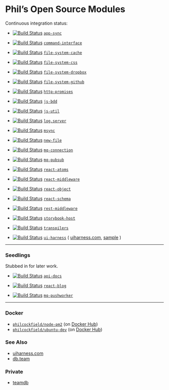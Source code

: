 # Phil’s Open Source Modules
Continuous integration status:



- [![Build Status](https://travis-ci.org/philcockfield/app-sync.svg)](https://travis-ci.org/philcockfield/app-sync) [`app-sync`](https://github.com/philcockfield/app-sync)

- [![Build Status](https://travis-ci.org/philcockfield/command-interface.svg)](https://travis-ci.org/philcockfield/command-interface) [`command-interface`](https://github.com/philcockfield/command-interface)

- [![Build Status](https://travis-ci.org/philcockfield/file-system-cache.svg)](https://travis-ci.org/philcockfield/file-system-cache) [`file-system-cache`](https://github.com/philcockfield/file-system-cache)

- [![Build Status](https://travis-ci.org/philcockfield/file-system-css.svg?branch=master)](https://travis-ci.org/philcockfield/file-system-css) [`file-system-css`](https://github.com/philcockfield/file-system-css)

- [![Build Status](https://travis-ci.org/philcockfield/file-system-dropbox.svg?branch=master)](https://travis-ci.org/philcockfield/file-system-dropbox) [`file-system-dropbox`](https://github.com/philcockfield/file-system-dropbox)

- [![Build Status](https://travis-ci.org/philcockfield/file-system-github.svg)](https://travis-ci.org/philcockfield/file-system-github) [`file-system-github`](https://github.com/philcockfield/file-system-github)

- [![Build Status](https://travis-ci.org/philcockfield/http-promises.svg)](https://travis-ci.org/philcockfield/http-promises) [`http-promises`](https://github.com/philcockfield/http-promises)

- [![Build Status](https://travis-ci.org/philcockfield/js-bdd.svg)](https://travis-ci.org/philcockfield/js-bdd) [`js-bdd`](https://github.com/philcockfield/js-bdd)

- [![Build Status](https://travis-ci.org/philcockfield/js-util.svg?branch=master)](https://travis-ci.org/philcockfield/js-util) [`js-util`](https://github.com/philcockfield/js-util)

- [![Build Status](https://travis-ci.org/philcockfield/log.server.svg?branch=master)](https://travis-ci.org/philcockfield/log.server) [`log.server`](https://github.com/philcockfield/log.server)

- [![Build Status](https://travis-ci.org/philcockfield/msync.svg?branch=master)](https://travis-ci.org/philcockfield/msync) [`msync`](https://github.com/philcockfield/msync)

- [![Build Status](https://travis-ci.org/philcockfield/new-file.svg?branch=master)](https://travis-ci.org/philcockfield/new-file) [`new-file`](https://github.com/philcockfield/new-file)

- [![Build Status](https://travis-ci.org/philcockfield/mq-connection.svg)](https://travis-ci.org/philcockfield/mq-connection) [`mq-connection`](https://github.com/philcockfield/mq-connection)

- [![Build Status](https://travis-ci.org/philcockfield/mq-pubsub.svg)](https://travis-ci.org/philcockfield/mq-pubsub) [`mq-pubsub`](https://github.com/philcockfield/mq-pubsub)

- [![Build Status](https://travis-ci.org/philcockfield/react-atoms.svg?branch=master)](https://travis-ci.org/philcockfield/react-atoms) [`react-atoms`](https://github.com/philcockfield/react-atoms)

- [![Build Status](https://travis-ci.org/philcockfield/react-middleware.svg?branch=master)](https://travis-ci.org/philcockfield/react-middleware) [`react-middleware`](https://github.com/philcockfield/react-middleware)

- [![Build Status](https://travis-ci.org/philcockfield/react-object.svg?branch=master)](https://travis-ci.org/philcockfield/react-object) [`react-object`](https://github.com/philcockfield/react-object)

- [![Build Status](https://travis-ci.org/philcockfield/react-schema.svg?branch=master)](https://travis-ci.org/philcockfield/react-schema) [`react-schema`](https://github.com/philcockfield/react-schema)

- [![Build Status](https://travis-ci.org/philcockfield/rest-middleware.svg?branch=master)](https://travis-ci.org/philcockfield/rest-middleware) [`rest-middleware`](https://github.com/philcockfield/rest-middleware)

- [![Build Status](https://travis-ci.org/philcockfield/storybook-host.svg)](https://travis-ci.org/philcockfield/storybook-host) [`storybook-host`](https://github.com/philcockfield/storybook-host)

- [![Build Status](https://travis-ci.org/philcockfield/transpilers.svg)](https://travis-ci.org/philcockfield/transpilers) [`transpilers`](https://github.com/philcockfield/transpilers)

- [![Build Status](https://travis-ci.org/philcockfield/ui-harness.svg)](https://travis-ci.org/philcockfield/ui-harness) [`ui-harness`](https://github.com/philcockfield/ui-harness)
(
  [uiharness.com](http://uiharness.com),
  [sample](https://github.com/philcockfield/ui-harness-sample)
)

---

### Seedlings
Stubbed in for later work.

- [![Build Status](https://travis-ci.org/philcockfield/api-docs.svg)](https://travis-ci.org/philcockfield/api-docs) [`api-docs`](https://github.com/philcockfield/api-docs)

- [![Build Status](https://travis-ci.org/philcockfield/react-blog.svg)](https://travis-ci.org/philcockfield/react-blog) [`react-blog`](https://github.com/philcockfield/react-blog)

- [![Build Status](https://travis-ci.org/philcockfield/mq-pushworker.svg)](https://travis-ci.org/philcockfield/mq-pushworker) [`mq-pushworker`](https://github.com/philcockfield/mq-pushworker)

---

### Docker

- [`philcockfield/node-pm2`](https://github.com/philcockfield/node-pm2) (on [Docker Hub](https://hub.docker.com/r/philcockfield/node-pm2/))
- [`philcockfield/ubuntu-dev`](https://github.com/philcockfield/) (on [Docker Hub](https://hub.docker.com/r/philcockfield/ubuntu-dev/))


### See Also

- [uiharness.com](http://uiharness.com/)
- [db.team](http://db.team/)

### Private

- [teamdb](https://github.com/philcockfield/teamdb)
